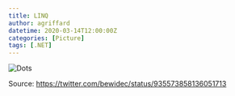 ```yaml
---
title: LINQ
author: agriffard
datetime: 2020-03-14T12:00:00Z
categories: [Picture]
tags: [.NET]
---
```


![Dots](/assets/blog/linq.jpg)

Source: <https://twitter.com/bewidec/status/935573858136051713>
